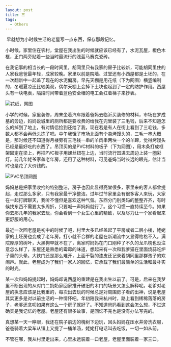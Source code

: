 ```yaml
---
layout: post
title: 三
tags:
  - Others
---
```

​	早就想为小时候生活的老屋写一点东西，保存那段记忆。

​	小时候，家里住在农村，堂屋在我出生的时候就应该已经有了，水泥瓦屋，橙色木框，正门两旁贴着一些当时最流行的浅蓝马赛克瓷砖。

​	在我记事的相当长的一段时间里，胡同里只有我家的房子比较新，可能胡同里住的人家我爸爸最年轻，成家较晚。家里以前是院墙、过堂还有小西屋都是土坯的，在一次翻新中一起盖了现在的水泥偏房。早先天棚是用花纸（下为网图）横竖编制的，冬暖夏凉还比较美观，偶尔天棚上会掉下土块也起到了一定的防护作用。西屋头有一块电表，隔段时间带着蓝色安全帽的电工会扛着梯子来抄表。

![花纸，网图](http://p9.pccoo.cn/weixin/20161224/2016122418272448358560_640_512.jpg)

​	小学的时候，家里装修，周末坐着汽车跟着爸妈去临沂买装修的材料，市场在罗成墓的旁边，妈妈说城里的厕所都是要收费的给我在兜里装了三毛钱，后来不知道怎么的掉到了地上，有对情侣捡到还给了我，现在若是有人在街上看到了三毛钱，多数人都不会再低头拣了吧。中午我饿了市场北面有个卖烤馒头的，三毛一串大概是，那时候还不知道得月楼旁有三毛钱一串的羊肉串两块一个的羊蹄，觉得烤馒头已经是最好吃的东西了。吊顶买的是PVC材料的板子（下为网图），用木条打成框架固定在梁上，再把PVC板子用螺丝钮在上边，当时流行凹进去周边上装一圈彩灯。前几年姥爷家盖老年房，还用了这种材料，可见爸妈当时长远的眼光，估计当时也是花了大价钱的。

![PVC吊顶网图](https://timgsa.baidu.com/timg?image&quality=80&size=b9999_10000&sec=1540033919369&di=21334c3fc462c03425ccce085c10b734&imgtype=0&src=http%3A%2F%2Fpic.zuojiaju.com%2Fforum%2F201201%2F16%2F204713l5wy0ch7wlxyckcy.jpg)

​	妈妈总是把家里收拾的特别整洁，房子也因此显得亮堂很多，家里来的客人都曾提起，走过那么多家，只有我家最干净整洁。过年过节家里会有很多客人来玩，大家在一起打牌聊天，我听不懂但是喜欢这种气氛。东西分门别类码的整整齐齐，有时候找东西不需要太多周折，只要喊一声妈妈就行了。这个习惯一直持续至今。如果你去那几年的我家去玩，你会看到一个女生心里的精致，以及尽力让一个家看起来更舒服的用心。

​	最近一次回老屋是初中的时候了吧，村里大多已经盖起了平房或者二层小楼，姥姥家的土坯房也变成了老年房。打小就不合群的老屋在新潮流中又显得格格不入。满院厚厚的树叶，大黑狗早就不在了，离家时妈妈在门口刚种了不久的龙爪槐也没注意怎么样了，东屋还是熟悉的霉霉的味道，想起来有一次和我爹猫在里面烧蒜吃炉子熏的头晕。大铁门还是那么难开，上面干裂的漆皮还记录着胡同里那群孩子的欢闹声。就此，老屋成为了我们一家人的回忆，它承载了我们最简单的生活和最朴实的时光。

​	某一次和妈妈提起时，妈妈却说西屋的重建是在我出生以前了。可是，后来在我梦里不断出现的从对门二奶奶家回家推开破旧的木门的场景又怎么解释呢。老爹对老屋的执念应该是比我重的，每次出去玩的时候总是对周围房子看的出神，说是老屋其实更多是对以前生活的一种情怀吧。年初陪我来杭州时，路上看到稀稀落落的房子，老爹还念叨如果有这么一个房子就好了。不知道爸妈看到这会怎么想，不过这确实是我记忆的老屋。老屋还有很多故事，是回忆不完也是没有办法写完的。

​	真想某一天一睁眼，我还在院子前边的槐树下边玩，回头妈妈在压水井旁洗衣服，爸爸骑着大梁车从镇上又提了一桶羊汤，姥姥打电话叫去吃饭，一切一如从前。

​	不管在哪，我从村里走出来，心里永远装着一口老屋，老屋里面装着一家三口。

